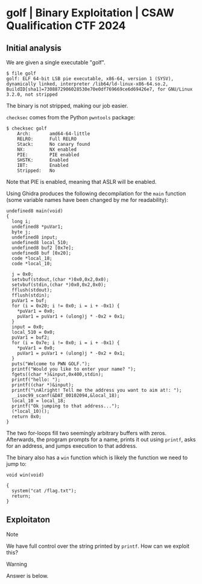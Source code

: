 # golf | Binary Exploitation | CSAW Qualification CTF 2024

## Initial analysis

We are given a single executable "golf".

```
$ file golf
golf: ELF 64-bit LSB pie executable, x86-64, version 1 (SYSV), dynamically linked, interpreter /lib64/ld-linux-x86-64.so.2, BuildID[sha1]=7308872906028530e70e0df769669ce6d69426e7, for GNU/Linux 3.2.0, not stripped
```

The binary is not stripped, making our job easier.

`checksec` comes from the Python `pwntools` package:

```
$ checksec golf
    Arch:       amd64-64-little
    RELRO:      Full RELRO
    Stack:      No canary found
    NX:         NX enabled
    PIE:        PIE enabled
    SHSTK:      Enabled
    IBT:        Enabled
    Stripped:   No
```

Note that PIE is enabled, meaning that ASLR will be enabled.

Using Ghidra produces the following decompilation for the `main` function (some variable names have been changed by me for readability):

```
undefined8 main(void)
{
  long i;
  undefined8 *puVar1;
  byte j;
  undefined8 input;
  undefined8 local_510;
  undefined8 buf2 [0x7e];
  undefined8 buf [0x20];
  code *local_18;
  code *local_10;
  
  j = 0x0;
  setvbuf(stdout,(char *)0x0,0x2,0x0);
  setvbuf(stdin,(char *)0x0,0x2,0x0);
  fflush(stdout);
  fflush(stdin);
  puVar1 = buf;
  for (i = 0x20; i != 0x0; i = i + -0x1) {
    *puVar1 = 0x0;
    puVar1 = puVar1 + (ulong)j * -0x2 + 0x1;
  }
  input = 0x0;
  local_510 = 0x0;
  puVar1 = buf2;
  for (i = 0x7e; i != 0x0; i = i + -0x1) {
    *puVar1 = 0x0;
    puVar1 = puVar1 + (ulong)j * -0x2 + 0x1;
  }
  puts("Welcome to PWN GOLF.");
  printf("Would you like to enter your name? ");
  fgets((char *)&input,0x400,stdin);
  printf("hello: ");
  printf((char *)&input);
  printf("\nAlright! Tell me the address you want to aim at!: ");
  __isoc99_scanf(&DAT_00102094,&local_18);
  local_10 = local_18;
  printf("Ok jumping to that address...");
  (*local_10)();
  return 0x0;
}
```

The two for-loops fill two seemingly arbitrary buffers with zeros. Afterwards, the program prompts for a name, prints it out using `printf`, asks for an address, and jumps execution to that address.

The binary also has a `win` function which is likely the function we need to jump to:

```
void win(void)

{
  system("cat /flag.txt");
  return;
}
```

## Exploitaton

> [!NOTE]
> We have full control over the string printed by `printf`. How can we exploit this?

> [!WARNING]
> Answer is below.
